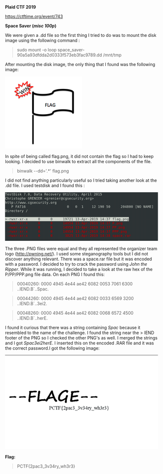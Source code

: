**Plaid CTF 2019**

https://ctftime.org/event/743

**Space Saver (*misc 100p*)**

We were given a .dd file so the first thing I tried to do was to mount the disk image using the following command :

> sudo mount -o loop space_saver-90a5a93dfdda2d0333f573eb3fac9789.dd /mnt/tmp

After mounting the disk image, the only thing that I found was the following image:


 ![alt tag](https://github.com/MargaridaVictoriano/CTF-Write-Ups/blob/master/flag.png)
 

In spite of being called flag.png, it did not contain the flag so I had to keep looking.
I decided to use binwalk to extract all the components of the file.

> binwalk --dd='.*' flag.png

I did not find anything particularly useful so I tried taking another look at the .dd file.
I used testdisk and I found this :


![alt tag](https://github.com/MargaridaVictoriano/CTF-Write-Ups/blob/master/testdisk.png)


The three .PNG files were equal and they all represented the organizer team logo (http://pwning.net/).
I used some steganography tools but I did not discover anything relevant.
There was a space.rar file but it was encoded with a password.
I decided to try to crack the password using *John the Ripper*. While it was running, I decided to take a look at the raw hex of the P/PP/PPP.png file data. On each PNG I found this:

> 00040260: 0000 4945 4e44 ae42 6082 0053 7061 6300  ..IEND.B`..Spac.

> 00044260: 0000 4945 4e44 ae42 6082 0033 6569 3200  ..IEND.B`..3ei2.

> 00048260: 0000 4945 4e44 ae42 6082 0068 6572 4500  ..IEND.B`..herE.

I found it curious that there was a string containing *Spac* because it resembled to the name of the challenge. I found the string near the > IEND footer of the PNG so I checked the other PNG's as well.
I merged the strings and I got *Spac3ei2herE*. I inserted this on the encoded .RAR file and it was the correct password.I got the following image:

![alt tag](https://github.com/MargaridaVictoriano/CTF-Write-Ups/blob/master/pflag.png)


**Flag:**
> PCTF{2pac3_3v34ry_wh3r3}
